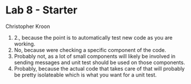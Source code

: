 # Lab 8 - Starter  
Christopher Kroon
1) 2., because the point is to automatically test new code as you are working.  
2) No, because were checking a specific component of the code.
3) Probably not, as a lot of small components will likely be involved in sending messages and unit test should be used on those components.
4) Probably, because the actual code that takes care of that will probably be pretty isolateable which is what you want for a unit test.